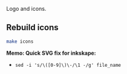 Logo and icons.


Rebuild icons
-------------

```sh
make icons
```

__Memo: Quick SVG fix for inkskape:__

- `sed -i 's/\([0-9]\)\-/\1 -/g' file_name`
